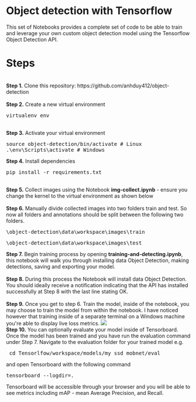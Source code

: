 # Object detection with Tensorflow
<p>This set of Notebooks provides a complete set of code to be able to train and leverage your own custom object detection model using the Tensorflow Object Detection API.

# Steps
<br />
<b>Step 1.</b> Clone this repository: https://github.com/anhduy412/object-detection
<br/><br/>
<b>Step 2.</b> Create a new virtual environment 
<pre>
virtualenv env
</pre> 
<br/>
<b>Step 3.</b> Activate your virtual environment
<pre>
source object-detection/bin/activate # Linux
.\env\Scripts\activate # Windows 
</pre>
<b>Step 4.</b> Install dependencies
<pre>
pip install -r requirements.txt
</pre>
<br/>
<b>Step 5.</b> Collect images using the Notebook <b>img-collect.ipynb</b> - ensure you change the kernel to the virtual environment as shown below
<br/>
<br/>
<b>Step 6.</b> Manually divide collected images into two folders train and test. So now all folders and annotations should be split between the following two folders. <br/>
<pre>\object-detection\data\workspace\images\train<br /></pre>
<pre>\object-detection\data\workspace\images\test</pre>
<b>Step 7.</b> Begin training process by opening <b>training-and-detecting.ipynb</b>, this notebook will walk you through installing data Object Detection, making detections, saving and exporting your model. 
<br /><br/>
<b>Step 8.</b> During this process the Notebook will install data Object Detection. You should ideally receive a notification indicating that the API has installed successfully at Step 8 with the last line stating OK.  
<br> <br>
<b>Step 9.</b> Once you get to step 6. Train the model, inside of the notebook, you may choose to train the model from within the notebook. I have noticed however that training inside of a separate terminal on a Windows machine you're able to display live loss metrics. 
<img src="https://i.imgur.com/K0wLO57.png"> 
<br />
<b>Step 10.</b> You can optionally evaluate your model inside of Tensorboard. Once the model has been trained and you have run the evaluation command under Step 7. Navigate to the evaluation folder for your trained model e.g. 
<pre> cd Tensorlfow/workspace/models/my_ssd_mobnet/eval</pre> 
and open Tensorboard with the following command
<pre>tensorboard --logdir=. </pre>
Tensorboard will be accessible through your browser and you will be able to see metrics including mAP - mean Average Precision, and Recall.